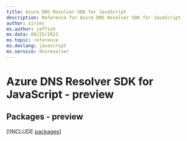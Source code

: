 ```yaml
---
title: Azure DNS Resolver SDK for JavaScript
description: Reference for Azure DNS Resolver SDK for JavaScript
author: xirzec
ms.author: jeffish
ms.data: 09/25/2023
ms.topic: reference
ms.devlang: javascript
ms.service: dnsresolver
---
```

# Azure DNS Resolver SDK for JavaScript - preview
## Packages - preview
[!INCLUDE [packages](dns-resolver-index.md)]